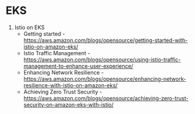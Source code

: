 # EKS

1. Istio on EKS
    - Getting started - https://aws.amazon.com/blogs/opensource/getting-started-with-istio-on-amazon-eks/
    - Istio Traffic Management - https://aws.amazon.com/blogs/opensource/using-istio-traffic-management-to-enhance-user-experience/
    - Enhancing Network Resilience - https://aws.amazon.com/blogs/opensource/enhancing-network-resilience-with-istio-on-amazon-eks/
    - Achieving Zero Trust Security - https://aws.amazon.com/blogs/opensource/achieving-zero-trust-security-on-amazon-eks-with-istio/